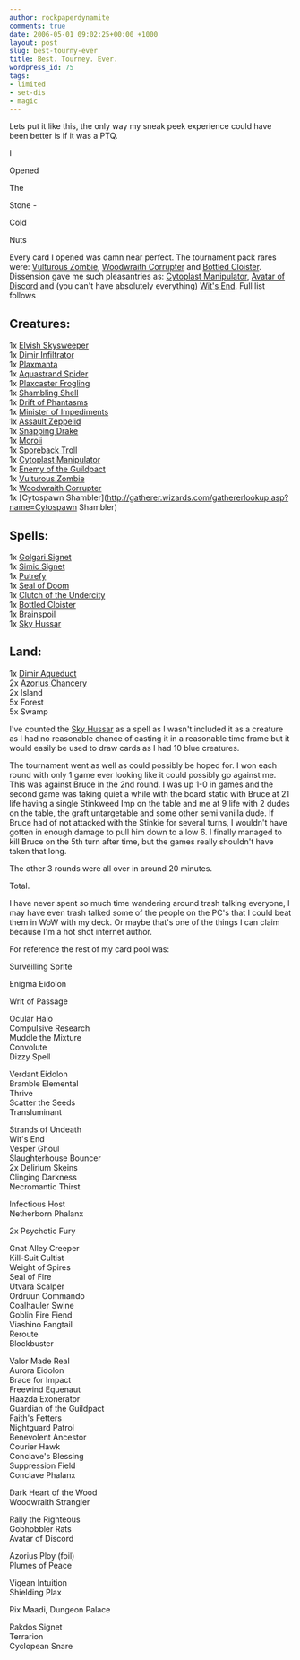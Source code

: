 ```yaml
---
author: rockpaperdynamite
comments: true
date: 2006-05-01 09:02:25+00:00 +1000
layout: post
slug: best-tourny-ever
title: Best. Tourney. Ever.
wordpress_id: 75
tags:
- limited
- set-dis
- magic
---
```


Lets put it like this, the only way my sneak peek experience could have been better is if it was a PTQ.




I




Opened




The




Stone -




Cold




Nuts




Every card I opened was damn near perfect. The tournament pack rares were: 
[Vulturous Zombie](http://gatherer.wizards.com/gathererlookup.asp?set=RavnicaCityofGuilds&name=vulturous_zombie), 
[Woodwraith Corrupter](http://gatherer.wizards.com/gathererlookup.asp?set=RavnicaCityofGuilds&name=woodwraith_corrupter) 
and [Bottled Cloister](http://gatherer.wizards.com/gathererlookup.asp?name=Bottled_cloister). 
Dissension gave me such pleasantries as: [Cytoplast Manipulator](http://gatherer.wizards.com/gathererlookup.asp?name=Cytoplast_manipulator), 
[Avatar of Discord](http://gatherer.wizards.com/gathererlookup.asp?name=Avatar_of_discord) and (you can't have absolutely everything) 
[Wit's End](http://gatherer.wizards.com/gathererlookup.asp?name=Wit[s_end).  Full list follows

## Creatures:  

1x [Elvish Skysweeper](http://gatherer.wizards.com/gathererlookup.asp?name=elvish_skysweeper)  
1x [Dimir Infiltrator](http://gatherer.wizards.com/gathererlookup.asp?name=dimir_infiltrator)  
1x [Plaxmanta](http://gatherer.wizards.com/gathererlookup.asp?name=plaxmanta)  
1x [Aquastrand Spider](http://gatherer.wizards.com/gathererlookup.asp?name=aquastrand_spider)  
1x [Plaxcaster Frogling](http://gatherer.wizards.com/gathererlookup.asp?name=plaxcaster_frogling)  
1x [Shambling Shell](http://gatherer.wizards.com/gathererlookup.asp?name=Shambling_shell)  
1x [Drift of Phantasms](http://gatherer.wizards.com/gathererlookup.asp?name=drift_of_phantasms)  
1x [Minister of Impediments](http://gatherer.wizards.com/gathererlookup.asp?name=Minister_of_impediments)  
1x [Assault Zeppelid](http://gatherer.wizards.com/gathererlookup.asp?name=assault_zeppelid)  
1x [Snapping Drake](http://gatherer.wizards.com/gathererlookup.asp?name=snapping_drake)  
1x [Moroii](http://gatherer.wizards.com/gathererlookup.asp?name=Moroii)  
1x [Sporeback Troll](http://gatherer.wizards.com/gathererlookup.asp?name=sporeback_troll)  
1x [Cytoplast Manipulator](http://gatherer.wizards.com/gathererlookup.asp?name=cytoplast_manipulator)  
1x [Enemy of the Guildpact](http://gatherer.wizards.com/gathererlookup.asp?name=enemy_of_the_guildpact)  
1x [Vulturous Zombie](http://gatherer.wizards.com/gathererlookup.asp?name=Vulturous_zombie)  
1x [Woodwraith Corrupter](http://gatherer.wizards.com/gathererlookup.asp?name=woodwraith_corrupter)  
1x [Cytospawn Shambler](http://gatherer.wizards.com/gathererlookup.asp?name=Cytospawn Shambler)

## Spells:  

1x [Golgari Signet](http://gatherer.wizards.com/gathererlookup.asp?name=golgari_signet)  
1x [Simic Signet](http://gatherer.wizards.com/gathererlookup.asp?name=Simic_Signet)  
1x [Putrefy](http://gatherer.wizards.com/gathererlookup.asp?name=Putrefy)  
1x [Seal of Doom](http://gatherer.wizards.com/gathererlookup.asp?name=Seal_of_doom)  
1x [Clutch of the Undercity](http://gatherer.wizards.com/gathererlookup.asp?name=Clutch_of_the_Undercity)  
1x [Bottled Cloister](http://gatherer.wizards.com/gathererlookup.asp?name=Bottled_Cloister)  
1x [Brainspoil](http://gatherer.wizards.com/gathererlookup.asp?name=Brainspoil)  
1x [Sky Hussar](http://gatherer.wizards.com/gathererlookup.asp?name=Sky_Hussar)

## Land:  

1x [Dimir Aqueduct](http://gatherer.wizards.com/gathererlookup.asp?name=Dimir_aqueduct)  
2x [Azorius Chancery](http://gatherer.wizards.com/gathererlookup.asp?name=Azorius_Chancery)  
2x Island  
5x Forest  
5x Swamp

I've counted the [Sky Hussar](http://gatherer.wizards.com/gathererlookup.asp?name=Sky_hussar) 
as a spell as I wasn't included it as a creature as I had no reasonable chance of casting it in a reasonable time frame but it would easily be used to draw cards as I had 10 blue creatures.




The tournament went as well as could possibly be hoped for. I won each round with only 1 game 
ever looking like it could possibly go against me. This was against Bruce in the 2nd round. I was 
up 1-0 in games and the second game was taking quiet a while with the board static with Bruce at 
21 life having a single Stinkweed Imp on the table and me at 9 life with 2 dudes on the table, 
the graft untargetable and some other semi vanilla dude. If Bruce had of not attacked with the 
Stinkie for several turns, I wouldn't have gotten in enough damage to pull him down to a low 6. 
I finally managed to kill Bruce on the 5th turn after time, but the games really shouldn't have taken that long.




The other 3 rounds were all over in around 20 minutes.




Total.




I have never spent so much time wandering around trash talking everyone, I may have even trash 
talked some of the people on the PC's that I could beat them in WoW with my deck. Or maybe that's one of the things I can claim because I'm a hot shot internet author.




For reference the rest of my card pool was:

Surveilling Sprite  

Enigma Eidolon  

Writ of Passage  

Ocular Halo  
Compulsive Research  
Muddle the Mixture  
Convolute  
Dizzy Spell

Verdant Eidolon  
Bramble Elemental  
Thrive  
Scatter the Seeds  
Transluminant

Strands of Undeath  
Wit's End  
Vesper Ghoul  
Slaughterhouse Bouncer  
2x Delirium Skeins  
Clinging Darkness  
Necromantic Thirst  

Infectious Host  
Netherborn Phalanx

2x Psychotic Fury  

Gnat Alley Creeper  
Kill-Suit Cultist  
Weight of Spires  
Seal of Fire  
Utvara Scalper  
Ordruun Commando  
Coalhauler Swine  
Goblin Fire Fiend  
Viashino Fangtail  
Reroute  
Blockbuster

Valor Made Real  
Aurora Eidolon  
Brace for Impact  
Freewind Equenaut  
Haazda Exonerator  
Guardian of the Guildpact   
Faith's Fetters  
Nightguard Patrol  
Benevolent Ancestor  
Courier Hawk  
Conclave's Blessing  
Suppression Field  
Conclave Phalanx

Dark Heart of the Wood  
Woodwraith Strangler

Rally the Righteous  
Gobhobbler Rats  
Avatar of Discord

Azorius Ploy (foil)  
Plumes of Peace

Vigean Intuition  
Shielding Plax

Rix Maadi, Dungeon Palace

Rakdos Signet  
Terrarion  
Cyclopean Snare




